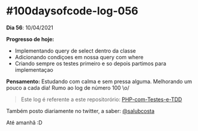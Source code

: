 # #100daysofcode-log-056

__Dia 56__: 10/04/2021

__Progresso de hoje:__
-	Implementando query de select dentro da classe
-	Adicionando condiçoes em nossa query com where
-	Criando sempre os testes primeiro e so depois partimos para implementaçao

__Pensamento:__ Estudando com calma e sem pressa alguma. Melhorando um pouco a cada dia! Rumo ao log de número 100 \o/

> Este log é referente a este repositorório: [PHP-com-Testes-e-TDD](https://github.com/salubcosta/php-testes-unitarios-e-funcionais-com-tdd)

Também posto diariamente no twitter, a saber: [@salubcosta](https://twitter.com/salubcosta)

Até amanhã :D 
